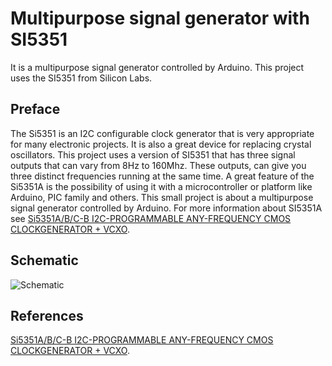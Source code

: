 # Multipurpose signal generator with SI5351

It is a multipurpose signal generator controlled by Arduino. This project uses the SI5351 from Silicon Labs.


## Preface

The Si5351 is an I2C configurable clock generator that is very appropriate for many electronic projects. It is also a great device for replacing crystal oscillators. This project uses a version of SI5351 that has three signal outputs that can vary from 8Hz to 160Mhz. These outputs, can give you three distinct frequencies running at the same time. A great feature of the Si5351A is the possibility of using it with a microcontroller or platform like Arduino, PIC family and others. This small project is about a multipurpose signal generator controlled by Arduino. For more information about SI5351A see [Si5351A/B/C-B  I2C-PROGRAMMABLE ANY-FREQUENCY CMOS CLOCKGENERATOR + VCXO](https://www.silabs.com/documents/public/data-sheets/Si5351-B.pdf). 



## Schematic

![Schematic]()


## References

[Si5351A/B/C-B  I2C-PROGRAMMABLE ANY-FREQUENCY CMOS CLOCKGENERATOR + VCXO](https://www.silabs.com/documents/public/data-sheets/Si5351-B.pdf). 
